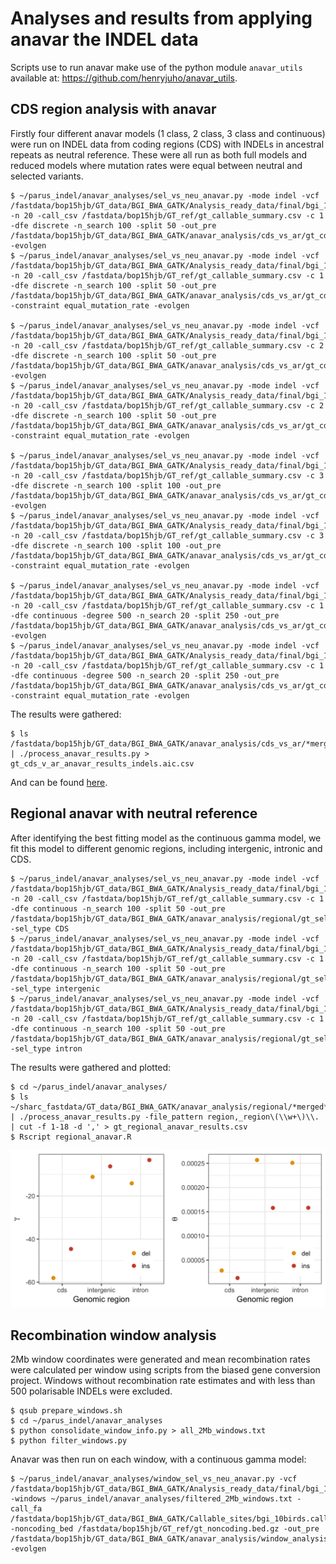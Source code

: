 # Analyses and results from applying anavar the INDEL data

Scripts use to run anavar make use of the python module ```anavar_utils``` available at: <https://github.com/henryjuho/anavar_utils>.

## CDS region analysis with anavar

Firstly four different anavar models (1 class, 2 class, 3 class and continuous) were run on INDEL data from coding regions (CDS) with INDELs in ancestral repeats as neutral reference. These were all run as both full models and reduced models where mutation rates were equal between neutral and selected variants.

```
$ ~/parus_indel/anavar_analyses/sel_vs_neu_anavar.py -mode indel -vcf /fastdata/bop15hjb/GT_data/BGI_BWA_GATK/Analysis_ready_data/final/bgi_10birds.filtered_indels.pol.anno.recomb.line.vcf.gz -n 20 -call_csv /fastdata/bop15hjb/GT_ref/gt_callable_summary.csv -c 1 -dfe discrete -n_search 100 -split 50 -out_pre /fastdata/bop15hjb/GT_data/BGI_BWA_GATK/anavar_analysis/cds_vs_ar/gt_cds_ar_ref_1class -evolgen
$ ~/parus_indel/anavar_analyses/sel_vs_neu_anavar.py -mode indel -vcf /fastdata/bop15hjb/GT_data/BGI_BWA_GATK/Analysis_ready_data/final/bgi_10birds.filtered_indels.pol.anno.recomb.line.vcf.gz -n 20 -call_csv /fastdata/bop15hjb/GT_ref/gt_callable_summary.csv -c 1 -dfe discrete -n_search 100 -split 50 -out_pre /fastdata/bop15hjb/GT_data/BGI_BWA_GATK/anavar_analysis/cds_vs_ar/gt_cds_ar_ref_1class_equal_t -constraint equal_mutation_rate -evolgen

$ ~/parus_indel/anavar_analyses/sel_vs_neu_anavar.py -mode indel -vcf /fastdata/bop15hjb/GT_data/BGI_BWA_GATK/Analysis_ready_data/final/bgi_10birds.filtered_indels.pol.anno.recomb.line.vcf.gz -n 20 -call_csv /fastdata/bop15hjb/GT_ref/gt_callable_summary.csv -c 2 -dfe discrete -n_search 100 -split 50 -out_pre /fastdata/bop15hjb/GT_data/BGI_BWA_GATK/anavar_analysis/cds_vs_ar/gt_cds_ar_ref_2class -evolgen
$ ~/parus_indel/anavar_analyses/sel_vs_neu_anavar.py -mode indel -vcf /fastdata/bop15hjb/GT_data/BGI_BWA_GATK/Analysis_ready_data/final/bgi_10birds.filtered_indels.pol.anno.recomb.line.vcf.gz -n 20 -call_csv /fastdata/bop15hjb/GT_ref/gt_callable_summary.csv -c 2 -dfe discrete -n_search 100 -split 50 -out_pre /fastdata/bop15hjb/GT_data/BGI_BWA_GATK/anavar_analysis/cds_vs_ar/gt_cds_ar_ref_2class_equal_t -constraint equal_mutation_rate -evolgen

$ ~/parus_indel/anavar_analyses/sel_vs_neu_anavar.py -mode indel -vcf /fastdata/bop15hjb/GT_data/BGI_BWA_GATK/Analysis_ready_data/final/bgi_10birds.filtered_indels.pol.anno.recomb.line.vcf.gz -n 20 -call_csv /fastdata/bop15hjb/GT_ref/gt_callable_summary.csv -c 3 -dfe discrete -n_search 100 -split 100 -out_pre /fastdata/bop15hjb/GT_data/BGI_BWA_GATK/anavar_analysis/cds_vs_ar/gt_cds_ar_ref_3class -evolgen
$ ~/parus_indel/anavar_analyses/sel_vs_neu_anavar.py -mode indel -vcf /fastdata/bop15hjb/GT_data/BGI_BWA_GATK/Analysis_ready_data/final/bgi_10birds.filtered_indels.pol.anno.recomb.line.vcf.gz -n 20 -call_csv /fastdata/bop15hjb/GT_ref/gt_callable_summary.csv -c 3 -dfe discrete -n_search 100 -split 100 -out_pre /fastdata/bop15hjb/GT_data/BGI_BWA_GATK/anavar_analysis/cds_vs_ar/gt_cds_ar_ref_3class_equal_t -constraint equal_mutation_rate -evolgen

$ ~/parus_indel/anavar_analyses/sel_vs_neu_anavar.py -mode indel -vcf /fastdata/bop15hjb/GT_data/BGI_BWA_GATK/Analysis_ready_data/final/bgi_10birds.filtered_indels.pol.anno.recomb.line.vcf.gz -n 20 -call_csv /fastdata/bop15hjb/GT_ref/gt_callable_summary.csv -c 1 -dfe continuous -degree 500 -n_search 20 -split 250 -out_pre /fastdata/bop15hjb/GT_data/BGI_BWA_GATK/anavar_analysis/cds_vs_ar/gt_cds_ar_ref_continuous -evolgen
$ ~/parus_indel/anavar_analyses/sel_vs_neu_anavar.py -mode indel -vcf /fastdata/bop15hjb/GT_data/BGI_BWA_GATK/Analysis_ready_data/final/bgi_10birds.filtered_indels.pol.anno.recomb.line.vcf.gz -n 20 -call_csv /fastdata/bop15hjb/GT_ref/gt_callable_summary.csv -c 1 -dfe continuous -degree 500 -n_search 20 -split 250 -out_pre /fastdata/bop15hjb/GT_data/BGI_BWA_GATK/anavar_analysis/cds_vs_ar/gt_cds_ar_ref_continuous_equal_t -constraint equal_mutation_rate -evolgen
```

The results were gathered:

```
$ ls /fastdata/bop15hjb/GT_data/BGI_BWA_GATK/anavar_analysis/cds_vs_ar/*merged* | ./process_anavar_results.py > gt_cds_v_ar_anavar_results_indels.aic.csv
```

And can be found [here](gt_cds_v_ar_anavar_results_indels.aic.csv).

## Regional anavar with neutral reference

After identifying the best fitting model as the continuous gamma model, we fit this model to different genomic regions, including intergenic, intronic and CDS.

```
$ ~/parus_indel/anavar_analyses/sel_vs_neu_anavar.py -mode indel -vcf /fastdata/bop15hjb/GT_data/BGI_BWA_GATK/Analysis_ready_data/final/bgi_10birds.filtered_indels.pol.anno.recomb.line.vcf.gz -n 20 -call_csv /fastdata/bop15hjb/GT_ref/gt_callable_summary.csv -c 1 -dfe continuous -n_search 100 -split 50 -out_pre /fastdata/bop15hjb/GT_data/BGI_BWA_GATK/anavar_analysis/regional/gt_sel_neu_ref_continuous_regioncds -sel_type CDS
$ ~/parus_indel/anavar_analyses/sel_vs_neu_anavar.py -mode indel -vcf /fastdata/bop15hjb/GT_data/BGI_BWA_GATK/Analysis_ready_data/final/bgi_10birds.filtered_indels.pol.anno.recomb.line.vcf.gz -n 20 -call_csv /fastdata/bop15hjb/GT_ref/gt_callable_summary.csv -c 1 -dfe continuous -n_search 100 -split 50 -out_pre /fastdata/bop15hjb/GT_data/BGI_BWA_GATK/anavar_analysis/regional/gt_sel_neu_ref_continuous_regionintergenic -sel_type intergenic
$ ~/parus_indel/anavar_analyses/sel_vs_neu_anavar.py -mode indel -vcf /fastdata/bop15hjb/GT_data/BGI_BWA_GATK/Analysis_ready_data/final/bgi_10birds.filtered_indels.pol.anno.recomb.line.vcf.gz -n 20 -call_csv /fastdata/bop15hjb/GT_ref/gt_callable_summary.csv -c 1 -dfe continuous -n_search 100 -split 50 -out_pre /fastdata/bop15hjb/GT_data/BGI_BWA_GATK/anavar_analysis/regional/gt_sel_neu_ref_continuous_regionintron -sel_type intron
```

The results were gathered and plotted:

```
$ cd ~/parus_indel/anavar_analyses/
$ ls ~/sharc_fastdata/GT_data/BGI_BWA_GATK/anavar_analysis/regional/*merged* | ./process_anavar_results.py -file_pattern region,_region\(\\w+\)\\. | cut -f 1-18 -d ',' > gt_regional_anavar_results.csv
$ Rscript regional_anavar.R 
```

![regional_plot](regional_anavar.png)

## Recombination window analysis

2Mb window coordinates were generated and mean recombination rates were calculated per window using scripts from the biased gene conversion project. Windows without recombination rate estimates and with less than 500 polarisable INDELs were excluded.

```
$ qsub prepare_windows.sh
$ cd ~/parus_indel/anavar_analyses
$ python consolidate_window_info.py > all_2Mb_windows.txt
$ python filter_windows.py
```

Anavar was then run on each window, with a continuous gamma model:

```
$ ~/parus_indel/anavar_analyses/window_sel_vs_neu_anavar.py -vcf /fastdata/bop15hjb/GT_data/BGI_BWA_GATK/Analysis_ready_data/final/bgi_10birds.filtered_indels.pol.anno.recomb.line.vcf.gz -windows ~/parus_indel/anavar_analyses/filtered_2Mb_windows.txt -call_fa /fastdata/bop15hjb/GT_data/BGI_BWA_GATK/Callable_sites/bgi_10birds.callable.fa -noncoding_bed /fastdata/bop15hjb/GT_ref/gt_noncoding.bed.gz -out_pre /fastdata/bop15hjb/GT_data/BGI_BWA_GATK/anavar_analysis/window_analysis/gt_window_anavar -evolgen

```